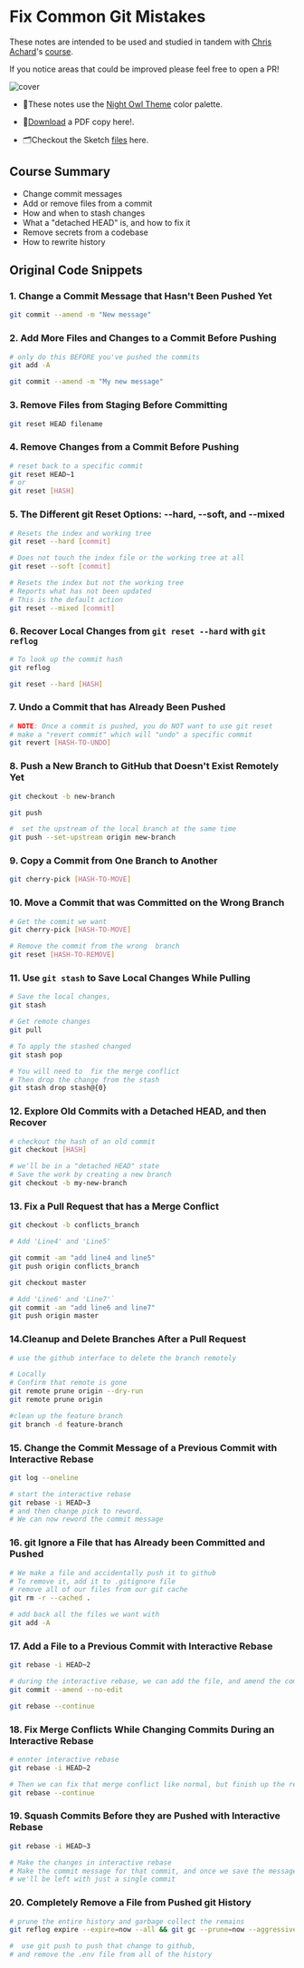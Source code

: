 # Fix Common Git Mistakes

These notes are intended to be used and studied in tandem with [Chris Achard](https://egghead.io/instructors/chris-achard)'s [course](https://egghead.io/courses/fix-common-git-mistakes).

If you notice areas that could be improved please feel free to open a PR!

![cover](./cover.png)

- 🎨These notes use the [Night Owl Theme](https://github.com/sdras/night-owl-vscode-theme) color palette.

- 📄[Download](https://github.com/laurosilvacom/fix-common-git-mistakes-notes/raw/master/Notes.pdf) a PDF copy here!.

- 🗂Checkout the Sketch [files](https://github.com/laurosilvacom/fix-common-git-mistakes-notes/raw/master/Notes.sketch) here.

## Course Summary

- Change commit messages
- Add or remove files from a commit
- How and when to stash changes
- What a "detached HEAD" is, and how to fix it
- Remove secrets from a codebase
- How to rewrite history

## Original Code Snippets

### 1. Change a Commit Message that Hasn't Been Pushed Yet

```bash
git commit --amend -m "New message"
```

### 2. Add More Files and Changes to a Commit Before Pushing

```bash
# only do this BEFORE you've pushed the commits
git add -A

git commit --amend -m "My new message"
```

### 3. Remove Files from Staging Before Committing

```bash
git reset HEAD filename
```

### 4. Remove Changes from a Commit Before Pushing

```bash
# reset back to a specific commit
git reset HEAD~1
# or
git reset [HASH]
```

### 5. The Different git Reset Options: --hard, --soft, and --mixed

```bash
# Resets the index and working tree
git reset --hard [commit]

# Does not touch the index file or the working tree at all
git reset --soft [commit]

# Resets the index but not the working tree
# Reports what has not been updated
# This is the default action
git reset --mixed [commit]
```

### 6. Recover Local Changes from `git reset --hard` with `git reflog`

```bash
# To look up the commit hash
git reflog

git reset --hard [HASH]
```

### 7. Undo a Commit that has Already Been Pushed

```bash
# NOTE: Once a commit is pushed, you do NOT want to use git reset
# make a "revert commit" which will "undo" a specific commit
git revert [HASH-TO-UNDO]
```

### 8. Push a New Branch to GitHub that Doesn't Exist Remotely Yet

```bash
git checkout -b new-branch

git push

#  set the upstream of the local branch at the same time
git push --set-upstream origin new-branch
```

### 9. Copy a Commit from One Branch to Another

```bash
git cherry-pick [HASH-TO-MOVE]
```

### 10. Move a Commit that was Committed on the Wrong Branch

```bash
# Get the commit we want
git cherry-pick [HASH-TO-MOVE]

# Remove the commit from the wrong  branch
git reset [HASH-TO-REMOVE]
```

### 11. Use `git stash` to Save Local Changes While Pulling

```bash
# Save the local changes,
git stash

# Get remote changes
git pull

# To apply the stashed changed
git stash pop

# You will need to  fix the merge conflict
# Then drop the change from the stash
git stash drop stash@{0}
```

### 12. Explore Old Commits with a Detached HEAD, and then Recover

```bash
# checkout the hash of an old commit
git checkout [HASH]

# we'll be in a "detached HEAD" state
# Save the work by creating a new branch
git checkout -b my-new-branch
```

### 13. Fix a Pull Request that has a Merge Conflict

```bash
git checkout -b conflicts_branch

# Add 'Line4' and 'Line5'

git commit -am "add line4 and line5"
git push origin conflicts_branch

git checkout master

# Add 'Line6' and 'Line7'`
git commit -am "add line6 and line7"
git push origin master
```

### 14.Cleanup and Delete Branches After a Pull Request

```bash
# use the github interface to delete the branch remotely

# Locally
# Confirm that remote is gone
git remote prune origin --dry-run
git remote prune origin

#clean up the feature branch
git branch -d feature-branch
```

### 15. Change the Commit Message of a Previous Commit with Interactive Rebase

```bash
git log --oneline

# start the interactive rebase
git rebase -i HEAD~3
# and then change pick to reword.
# We can now reword the commit message
```

### 16. git Ignore a File that has Already been Committed and Pushed

```bash
# We make a file and accidentally push it to github
# To remove it, add it to .gitignore file
# remove all of our files from our git cache
git rm -r --cached .

# add back all the files we want with
git add -A
```

### 17. Add a File to a Previous Commit with Interactive Rebase

```bash
git rebase -i HEAD~2

# during the interactive rebase, we can add the file, and amend the commi
git commit --amend --no-edit

git rebase --continue
```

### 18. Fix Merge Conflicts While Changing Commits During an Interactive Rebase

```bash
# ennter interactive rebase
git rebase -i HEAD~2

# Then we can fix that merge conflict like normal, but finish up the rebase
git rebase --continue
```

### 19. Squash Commits Before they are Pushed with Interactive Rebase

```bash
git rebase -i HEAD~3

# Make the changes in interactive rebase
# Make the commit message for that commit, and once we save the message
# we'll be left with just a single commit
```

### 20. Completely Remove a File from Pushed git History

```bash
# prune the entire history and garbage collect the remains
git reflog expire --expire=now --all && git gc --prune=now --aggressive

#  use git push to push that change to github,
# and remove the .env file from all of the history
```
